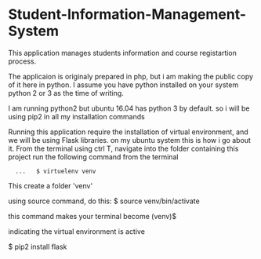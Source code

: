 # Student-Information-Management-System
This application manages students information and course registartion process.

The applicaion is originaly prepared in php, but i am making the public copy of it here in python. I assume you have python installed on your system python 2 or 3 as the time of writing.

I am running python2 but ubuntu 16.04 has python 3 by default.
so i will be using pip2 in all my installation commands

Running this application require the installation of virtual environment, and we will be using Flask libraries. on my ubuntu system this is how i go about it.
From the terminal using ctrl T, navigate into the folder containing this project run the following command from the terminal
      
      ...   $ virtuelenv venv

This create a folder 'venv'

using source command, do this: $ source venv/bin/activate

this command makes your terminal become (venv)$ 

indicating the virtual environment is active

$ pip2 install flask
